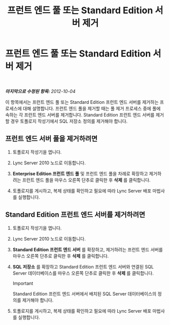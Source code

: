 ﻿---
title: 프런트 엔드 풀 또는 Standard Edition 서버 제거
TOCTitle: 프런트 엔드 풀 또는 Standard Edition 서버 제거
ms:assetid: 83c39a36-49a1-4ac6-9cc5-b0e441b1fdec
ms:mtpsurl: https://technet.microsoft.com/ko-kr/library/JJ688115(v=OCS.15)
ms:contentKeyID: 49885850
ms.date: 08/24/2015
mtps_version: v=OCS.15
ms.translationtype: HT
---

# 프런트 엔드 풀 또는 Standard Edition 서버 제거

 

_**마지막으로 수정된 항목:** 2012-10-04_

이 항목에서는 프런트 엔드 풀 또는 Standard Edition 프런트 엔드 서버를 제거하는 프로세스에 대해 설명합니다. 프런트 엔드 풀을 제거할 때는 풀 제거 프로세스 중에 풀에 속하는 각 프런트 엔드 서버를 제거합니다. Standard Edition 프런트 엔드 서버를 제거할 경우 토폴로지 작성기에서 SQL 저장소 정의를 제거해야 합니다.

## 프런트 엔드 서버 풀을 제거하려면

1.  토폴로지 작성기을 엽니다.

2.  Lync Server 2010 노드로 이동합니다.

3.  **Enterprise Edition 프런트 엔드 풀** 및 프런트 엔드 풀을 차례로 확장하고 제거하려는 프런트 엔드 풀을 마우스 오른쪽 단추로 클릭한 후 **삭제** 를 클릭합니다.

4.  토폴로지를 게시하고, 복제 상태를 확인하고 필요에 따라 Lync Server 배포 마법사를 실행합니다.

## Standard Edition 프런트 엔드 서버를 제거하려면

1.  토폴로지 작성기을 엽니다.

2.  Lync Server 2010 노드로 이동합니다.

3.  **Standard Edition 프런트 엔드 서버** 를 확장하고, 제거하려는 프런트 엔드 서버를 마우스 오른쪽 단추로 클릭한 후 **삭제** 를 클릭합니다.

4.  **SQL 저장소** 를 확장하고 Standard Edition 프런트 엔드 서버와 연결된 SQL Server 데이터베이스를 마우스 오른쪽 단추로 클릭한 후 **삭제** 를 클릭합니다.
    

    > [!IMPORTANT]
    > Standard Edition 프런트 엔드 서버에서 배치된 SQL Server 데이터베이스의 정의를 제거해야 합니다.



5.  토폴로지를 게시하고, 복제 상태를 확인하고 필요에 따라 Lync Server 배포 마법사를 실행합니다.

